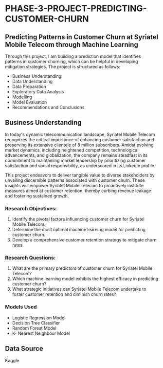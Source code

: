 # PHASE-3-PROJECT-PREDICTING-CUSTOMER-CHURN

## Predicting Patterns in Customer Churn at Syriatel Mobile Telecom through Machine Learning

Through this project, I am building a prediction model that identifies patterns in customer churning, which can be helpful in developing mitigation strategies. The project is structured as follows:

* Business Understanding
* Data Understanding
* Data Preparation
* Exploratory Data Analysis
* Modelling
* Model Evaluation
* Recommendations and Conclusions


## Business Understanding
In today's dynamic telecommunication landscape, Syriatel Mobile Telecom recognizes the critical importance of enhancing customer satisfaction and preserving its extensive clientele of 8 million subscribers. Amidst evolving market dynamics, including heightened competition, technological advancements, and globalization, the company remains steadfast in its commitment to maintaining market leadership by prioritizing customer satisfaction and social responsibility, as underscored in its LinkedIn profile.

This project endeavors to deliver tangible value to diverse stakeholders by unveiling discernible patterns associated with customer churn. These insights will empower Syriatel Mobile Telecom to proactively institute measures aimed at customer retention, thereby curbing revenue leakage and fostering sustained growth.

### Research Objectives:

1. Identify the pivotal factors influencing customer churn for Syriatel Mobile Telecom.
2. Determine the most optimal machine learning model for predicting customer churn.
3. Develop a comprehensive customer retention strategy to mitigate churn rates.

### Research Questions:

1. What are the primary predictors of customer churn for Syriatel Mobile Telecom?
2. Which machine learning model exhibits the highest efficacy in predicting customer churn?
3. What strategic initiatives can Syriatel Mobile Telecom undertake to foster customer retention and diminish churn rates?

### Models Used
* Logistic Regression Model
* Decision Tree Classifier
* Random Forest Model
* K- Nearest Neighbour Model

## Data Source
Kaggle 

